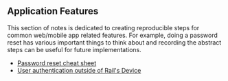 ## Application Features

This section of notes is dedicated to creating reproducible steps for common
web/mobile app related features.  For example, doing a password reset has
various important things to think about and recording the abstract steps can be
useful for future implementations.

* [Password reset cheat sheet](https://www.owasp.org/index.php/Forgot_Password_Cheat_Sheet)
* [User authentication outside of Rail's Device](https://hackernoon.com/your-node-js-authentication-tutorial-is-wrong-f1a3bf831a46)
